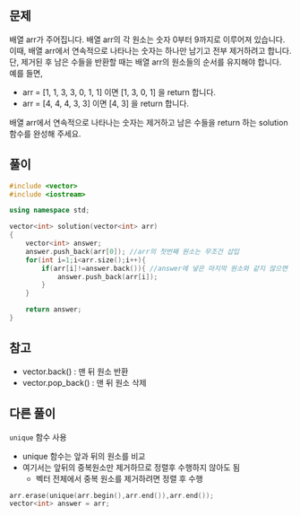 ## 문제
배열 arr가 주어집니다. 배열 arr의 각 원소는 숫자 0부터 9까지로 이루어져 있습니다. 이때, 배열 arr에서 연속적으로 나타나는 숫자는 하나만 남기고 전부 제거하려고 합니다. 단, 제거된 후 남은 수들을 반환할 때는 배열 arr의 원소들의 순서를 유지해야 합니다. </br>
예를 들면,
- arr = [1, 1, 3, 3, 0, 1, 1] 이면 [1, 3, 0, 1] 을 return 합니다.
- arr = [4, 4, 4, 3, 3] 이면 [4, 3] 을 return 합니다. </br>

배열 arr에서 연속적으로 나타나는 숫자는 제거하고 남은 수들을 return 하는 solution 함수를 완성해 주세요.

## 풀이
```c++
#include <vector>
#include <iostream>

using namespace std;

vector<int> solution(vector<int> arr) 
{
    vector<int> answer;
    answer.push_back(arr[0]); //arr의 첫번째 원소는 무조건 삽입
    for(int i=1;i<arr.size();i++){
        if(arr[i]!=answer.back()){ //answer에 넣은 마지막 원소와 같지 않으면 삽입
            answer.push_back(arr[i]);
        }
    }

    return answer;
}
```

## 참고
- vector.back() : 맨 뒤 원소 반환
- vector.pop_back() : 맨 뒤 원소 삭제

## 다른 풀이
`unique` 함수 사용
- unique 함수는 앞과 뒤의 원소를 비교
- 여기서는 앞뒤의 중복원소만 제거하므로 정렬후 수행하지 않아도 됨
  - 벡터 전체에서 중복 원소를 제거하려면 정렬 후 수행
```c++
arr.erase(unique(arr.begin(),arr.end()),arr.end());
vector<int> answer = arr;
```

